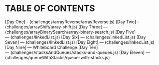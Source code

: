 # TABLE OF CONTENTS
[Day One] - (challenges/arrayReverse/arrayReverse.js)
[Day Two] - (challenges/arrayShift/array-shift.js)
[Day Three] — (challenges/arrayBinarySearch/array-binary-search.js)
[Day Five] — (challenges/linkedList.js)
[Day Six] — (challenges/linkedList.js)
[Day Seven] — (challenges/linkedList.js)
[Day Eight] — (challenges/linkedList.js)
[Day Nine] — Whiteboard Challenge
[Day Ten] — (challenges/stacksAndQueues/stacks-and-queues.js)
[Day Eleven] — (challenges/queueWithStacks/queue-with-stacks.js)